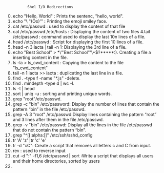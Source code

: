               Shel I/O Redirections
0. echo "Hello, World" : Prints the sentenc, "hello, world".
1. echo "\ "(Ôo)'" : Printing the emoji smiley face.
2. cat /etc/passwd : used to display the content of that file
3. cat /etc/passwd  /etc/hosts  : Displaying the content of two files
4.tail /etc/passwd : command used to display the last 10n lines of a file. 
5. head /etc/passwd : Script for displaying the first 10 lines of a file.
6. head -n 3 iacta | tail -n 1: Displaying the 3rd line of a file.
7. echo "Best School" > \*\\'"Best School"\'\\*$\?\*\*\*\*\*:). Creating a file a inserting content in the file.
8. ls -la > ls_cwd_content : Copying the content to the file "ls_cwd_content"
9. tail -n 1 iacta >> iacta : duplicating the last line in a file.
10. find . -type f -name "*.js" -delete.
11. find . mindepth -type d | wc -l.
12. ls -t | head 
13. sort | uniq -u : sorting  and printing unique words.
14. grep "root"/etc/passwd.
15. grep -c "bin" /etc/password: Display the number of lines that contain the pattern “bin” in the file /etc/passwd.
16. grep -A 3 "root" /etc/passwd:Display lines containing the pattern “root” and 3 lines after them in the file /etc/passwd.
17. grep -v "bin" /etc/passwd: Display all the lines in the file /etc/passwd that do not contain the pattern “bin”.
18. grep "^[[:alpha:]]" /etc/ssh/sshd_config
19. tr 'A' 'z' |tr 'c' 'e'
20. tr -d "cC": Create a script that removes all letters c and C from input.
21. rev : used to reverse input
22. cut -d ":" -f1,6 /etc/passwd | sort :Write a script that displays all users and their home directories, sorted by users 
23.  

